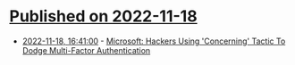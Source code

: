 # [Published on 2022-11-18](index.md)

* [2022-11-18, 16:41:00](https://it.slashdot.org/story/22/11/18/1639220/microsoft-hackers-using-concerning-tactic-to-dodge-multi-factor-authentication?utm_source=rss1.0mainlinkanon&utm_medium=feed) - [Microsoft: Hackers Using 'Concerning' Tactic To Dodge Multi-Factor Authentication](https://it.slashdot.org/story/22/11/18/1639220/microsoft-hackers-using-concerning-tactic-to-dodge-multi-factor-authentication?utm_source=rss1.0mainlinkanon&utm_medium=feed)
